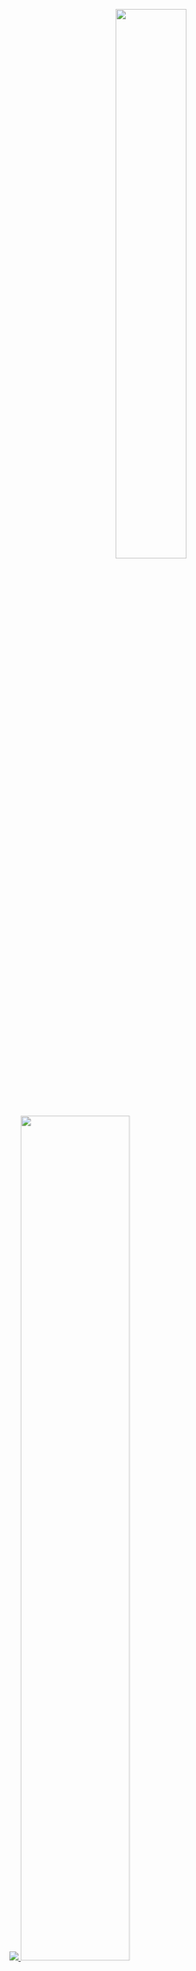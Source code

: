 <p align="center">
<img src="https://chauhansai.github.io/host/icons/ClickToDownload.png" width="50%" />
</p>

<a href="https://github.com/ChauhanSai/host/releases/download/r1/MojaV.Virtual.World.X.Full.png">
<img src="https://chauhansai.github.io/host/images/MojaV Virtual World/MojaV Virtual World X Full.png" /> </a> <a href="https://github.com/ChauhanSai/host/releases/download/r1/MojaV.Virtual.World.X.Full.svg">
<img src="https://chauhansai.github.io/host/images/MojaV Virtual World/MojaV Virtual World X Full.svg.png" width="62%" /> </a> <a href="https://github.com/ChauhanSai/host/releases/download/r1/MojaV.Virtual.World.X.png">
<img src="https://chauhansai.github.io/host/images/MojaV Virtual World/MojaV Virtual World X.png" width="37.5%" /> </a> <a href="https://github.com/ChauhanSai/host/releases/download/r1/MojaV.Virtual.World.svg">
<img src="https://chauhansai.github.io/host/images/MojaV Virtual World/MojaV Virtual World.svg.png" width="49.75%" /> </a> <a href="https://github.com/ChauhanSai/host/releases/download/r1/N.MojaV.Virtual.World.svg">
<img src="https://chauhansai.github.io/host/images/MojaV Virtual World/N MojaV Virtual World.svg.png" width="49.75%" /> </a> <a href="https://github.com/ChauhanSai/host/releases/download/r1/MojaV.Virtual.World.X.svg">
<img src="https://chauhansai.github.io/host/images/MojaV Virtual World/MojaV Virtual World X.svg.png" width="32.5%" /> </a> <a href="https://github.com/ChauhanSai/host/releases/download/r1/N.MojaV.Virtual.World.X.svg">
<img src="https://chauhansai.github.io/host/images/MojaV Virtual World/N MojaV Virtual World X.svg.png" width="32.5%" /> </a> <a href="https://github.com/ChauhanSai/host/releases/download/r1/N.MojaV.Virtual.World.X.png">
<img src="https://chauhansai.github.io/host/images/MojaV Virtual World/N MojaV Virtual World X.png" width="32.5%" /> </a> <a href="https://github.com/ChauhanSai/host/releases/download/r1/N.MojaV.Virtual.World.X.Full.png">
<img src="https://chauhansai.github.io/host/images/MojaV Virtual World/N MojaV Virtual World X Full.png" width="49.75%" /> </a> <a href="https://github.com/ChauhanSai/host/releases/download/r1/N.MojaV.Virtual.World.X.Full.svg">
<img src="https://chauhansai.github.io/host/images/MojaV Virtual World/N MojaV Virtual World X Full.svg.png" width="49.75%" /> </a>